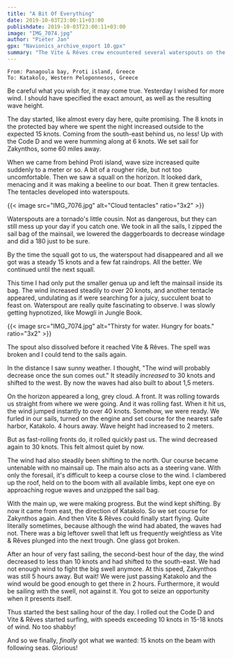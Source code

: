 ```yaml
---
title: "A Bit Of Everything"
date: 2019-10-03T23:00:11+03:00
publishdate: 2019-10-03T23:00:11+03:00
image: "IMG_7074.jpg"
author: "Pieter Jan"
gpx: "Navionics_archive_export 10.gpx"
summary: "The Vite & Rêves crew encountered several waterspouts on the way to Zakynthos. Due to a 360 degree wind shift, they ended up in Katakolo."
---
```


`From: Panagoula bay, Proti island, Greece`<br/>
`To: Katakolo, Western Peloponnesos, Greece`

Be careful what you wish for, it may come true. Yesterday I wished for more wind. I should have specified the exact amount, as well as the resulting wave height.

The day started, like almost every day here, quite promising. The 8 knots in the protected bay where we spent the night increased outside to the expected 15 knots. Coming from the south-east behind us, no less! Up with the Code D and we were humming along at 6 knots. We set sail for Zakynthos, some 60 miles away.

When we came from behind Proti island, wave size increased quite suddenly to a meter or so. A bit of a rougher ride, but not too uncomfortable. Then we saw a squall on the horizon. It looked dark, menacing and it was making a beeline to our boat. Then it grew tentacles. The tentacles developed into waterspouts.

{{< image src="IMG_7076.jpg" alt="Cloud tentacles" ratio="3x2" >}}

Waterspouts are a tornado's little cousin. Not as dangerous, but they can still mess up your day if you catch one. We took in all the sails, I zipped the sail bag of the mainsail, we lowered the daggerboards to decrease windage and did a 180 just to be sure.

By the time the squall got to us, the waterspout had disappeared and all we got was a steady 15 knots and a few fat raindrops. All the better. We continued until the next squall.

This time I had only put the smaller genua up and left the mainsail inside its bag. The wind increased steadily to over 20 knots, and another tentacle appeared, undulating as if were searching for a juicy, succulent boat to feast on. Waterspout are really quite fascinating to observe. I was slowly getting hypnotized, like Mowgli in Jungle Book.

{{< image src="IMG_7074.jpg" alt="Thirsty for water. Hungry for boats." ratio="3x2" >}}

The spout also dissolved before it reached Vite & Rêves. The spell was broken and I could tend to the sails again.

In the distance I saw sunny weather. I thought, "The wind will probably decrease once the sun comes out." It steadily _increased_ to 30 knots and shifted to the west. By now the waves had also built to about 1,5 meters.

On the horizon appeared a long, grey cloud. A front. It was rolling towards us straight from where we were going. And it was rolling fast. When it hit us, the wind jumped instantly to over 40 knots. Somehow, we were ready. We furled in our sails, turned on the engine and set course for the nearest safe harbor, Katakolo. 4 hours away. Wave height had increased to 2 meters.

But as fast-rolling fronts do, it rolled quickly past us. The wind decreased again to 30 knots. This felt almost quiet by now.

The wind had also steadily been shifting to the north. Our course became untenable with no mainsail up. The main also acts as a steering vane. With only the foresail, it's difficult to keep a course close to the wind. I clambered up the roof, held on to the boom with all available limbs, kept one eye on approaching rogue waves and unzipped the sail bag.

With the main up, we were making progress. But the wind kept shifting. By now it came from east, the direction of Katakolo. So we set course for Zakynthos again. And then Vite & Rêves could finally start flying. Quite literally sometimes, because although the wind had abated, the waves had not. There was a big leftover swell that left us frequently weightless as Vite & Rêves plunged into the next trough.
One glass got broken.

After an hour of very fast sailing, the second-best hour of the day, the wind decreased to less than 10 knots and had shifted to the south-east. We had not enough wind to fight the big swell anymore. At this speed, Zakynthos was still 5 hours away. But wait! We were just passing Katakolo and the wind would be good enough to get there in 2 hours. Furthermore, it would be sailing with the swell, not against it. You got to seize an opportunity when it presents itself.

Thus started the best sailing hour of the day. I rolled out the Code D and Vite & Rêves started surfing, with speeds exceeding 10 knots in 15-18 knots of wind. No too shabby!

And so we finally, _finally_ got what we wanted: 15 knots on the beam with following seas. Glorious!

